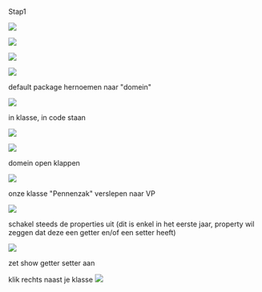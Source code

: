 
Stap1

![](../attachments/20241014121715.png)

![](../attachments/20241014121805.png)

![](../attachments/20241014121841.png)


![](../attachments/20241014121913.png)

default package hernoemen naar "domein"

![](../attachments/20241014121949.png)

in klasse, in code staan

![](../attachments/20241014122042.png)


![](../attachments/20241014122342.png)

domein open klappen

![](../attachments/20241014122402.png)

onze klasse "Pennenzak" verslepen naar VP

![](../attachments/20241014122448.png)

schakel steeds de properties uit (dit is enkel in het eerste jaar, property wil zeggen dat deze een getter en/of een setter heeft)

![](../attachments/20241014122531.png)


zet show getter setter aan

klik rechts naast je klasse
![](../attachments/20241014122845.png)